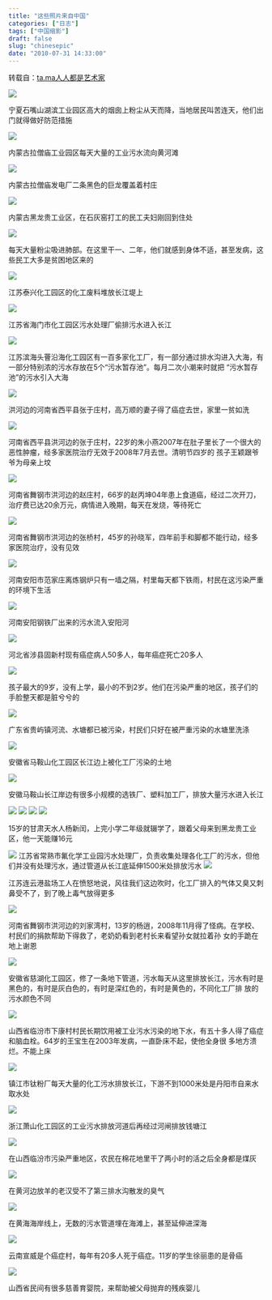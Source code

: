 ```yaml
---
title: "这些照片来自中国"
categories: ["日志"]
tags: ["中国缩影"]
draft: false
slug: "chinesepic"
date: "2010-07-31 14:33:00"
---
```


转载自：<a href="https://ta.md/1193/" target="_blank">ta.ma人人都是艺术家</a>

<img src="https://eallion.com/images/2010/07/31/2659925206.jpg" />

宁夏石嘴山湖滨工业园区高大的烟囱上粉尘从天而降，当地居民叫苦连天，他们出门就得做好防范措施

<img src="https://eallion.com/images/2010/07/31/3236942723.jpg"/>

内蒙古拉僧庙工业园区每天大量的工业污水流向黄河滩

<img src="https://eallion.com/images/2010/07/31/3787769007.jpg" />

内蒙古拉僧庙发电厂二条黑色的巨龙覆盖着村庄

<img src="https://eallion.com/images/2010/07/31/788777169.jpg" />

内蒙古黑龙贵工业区，在石灰窑打工的民工夫妇刚回到住处

<img src="https://eallion.com/images/2010/07/31/1398054528.jpg" />

每天大量粉尘吸进肺部。在这里干一、二年，他们就感到身体不适，甚至发病，这些民工大多是贫困地区来的

<img src="https://eallion.com/images/2010/07/31/152655098.jpg" />

江苏泰兴化工园区的化工废料堆放长江堤上

<img src="https://eallion.com/images/2010/07/31/809631131.jpg" />

江苏省海门市化工园区污水处理厂偷排污水进入长江

<img src="https://eallion.com/images/2010/07/31/3165359964.jpg" />

江苏滨海头罾沿海化工园区有一百多家化工厂，有一部分通过排水沟进入大海，有一部分特别浓的污水存放在5个“污水暂存池”。每月二次小潮来时就把 “污水暂存池”的污水引入大海

<img src="https://eallion.com/images/2010/07/31/2615138078.jpg" />

洪河边的河南省西平县张于庄村，高万顺的妻子得了癌症去世，家里一贫如洗

<img src="https://eallion.com/images/2010/07/31/2076751741.jpg" />

河南省西平县洪河边的张于庄村，22岁的朱小燕2007年在肚子里长了一个很大的恶性肿瘤，经多家医院治疗无效于2008年7月去世。清明节四岁的 孩子王颖跟爷爷为母亲上坟

<img src="https://eallion.com/images/2010/07/31/3264732214.jpg" />

河南省舞钢市洪河边的赵庄村，66岁的赵丙坤04年患上食道癌，经过二次开刀，治疗费已达20余万元，病情进入晚期，每天在发烧，等待死亡

<img src="https://eallion.com/images/2010/07/31/2683938327.jpg" />

河南省舞钢市洪河边的张桥村，45岁的孙晓军，四年前手和脚都不能行动，经多家医院治疗，没有见效

<img src="https://eallion.com/images/2010/07/31/2729672082.jpg" />

河南安阳市范家庄离炼钢炉只有一墙之隔，村里每天都下铁雨，村民在这污染严重的环境下生活

<img src="https://eallion.com/images/2010/07/31/1602253216.jpg" />

河南安阳钢铁厂出来的污水流入安阳河

<img src="https://eallion.com/images/2010/07/31/4195724604.jpg" />

河北省涉县固新村现有癌症病人50多人，每年癌症死亡20多人

<img src="https://eallion.com/images/2010/07/31/3535905323.jpg" />

孩子最大的9岁，没有上学，最小的不到2岁。他们在污染严重的地区，孩子们的手脸整天都是脏兮兮的

<img src="https://eallion.com/images/2010/07/31/4184492394.jpg" />

广东省贵屿镇河流、水塘都已被污染，村民们只好在被严重污染的水塘里洗涤

<img src="https://eallion.com/images/2010/07/31/1512534315.jpg" />

安徽省马鞍山化工园区长江边上被化工厂污染的土地

<img src="https://eallion.com/images/2010/07/31/3410933357.jpg" />

安徽马鞍山长江岸边有很多小规模的选铁厂、塑料加工厂，排放大量污水进入长江

<img src="https://eallion.com/images/2010/07/31/3341964225.jpg" />

<img src="https://eallion.com/images/2010/07/31/293921300.jpg" />

<img src="https://eallion.com/images/2010/07/31/1141153084.jpg" />

<img src="https://eallion.com/images/2010/07/31/4059002325.jpg" />

15岁的甘肃天水人杨新闰，上完小学二年级就辍学了，跟着父母来到黑龙贵工业区，他一天能赚16元

<img src="https://eallion.com/images/2010/07/31/3396972444.jpg" />
江苏省常熟市氟化学工业园污水处理厂，负责收集处理各化工厂的污水，但他们并没有处理污水，通过管道从长江底延伸1500米处排放污水

<img src="https://eallion.com/images/2010/07/31/2914857750.jpg" />

江苏连云港盐场工人在愤怒地说，风往我们这边吹时，化工厂排入的气体又臭又刺鼻受不了，到了晚上毒气放得更多

<img src="https://eallion.com/images/2010/07/31/1088180641.jpg" />

河南省舞钢市洪河边的刘家湾村，13岁的杨逍，2008年11月得了怪病。在学校、村民们的捐款帮助下得救了，老奶奶看到老村长来看望孙女就拉着孙 女的手跪在地上谢恩

<img src="https://eallion.com/images/2010/07/31/1255403180.jpg" />

安徽省慈湖化工园区，修了一条地下管道，污水每天从这里排放长江，污水有时是黑色的，有时是灰白色的，有时是深红色的，有时是黄色的，不同化工厂排 放的污水颜色不同

<img src="https://eallion.com/images/2010/07/31/3455612560.jpg" />

山西省临汾市下康村村民长期饮用被工业污水污染的地下水，有五十多人得了癌症和脑血栓。64岁的王宝生在2003年发病，一直卧床不起，使他全身很 多地方溃烂。不能上床

<img src="https://eallion.com/images/2010/07/31/4541374.jpg" />

镇江市钛粉厂每天大量的化工污水排放长江，下游不到1000米处是丹阳市自来水取水处

<img src="https://eallion.com/images/2010/07/31/2402794037.jpg" />

浙江萧山化工园区的工业污水排放河道后再经过河闸排放钱塘江

<img src="https://eallion.com/images/2010/07/31/2657818386.jpg" />

在山西临汾市污染严重地区，农民在棉花地里干了两小时的活之后全身都是煤灰

<img src="https://eallion.com/images/2010/07/31/325568793.jpg" />

在黄河边放羊的老汉受不了第三排水沟散发的臭气

<img src="https://eallion.com/images/2010/07/31/1393500637.jpg" />

在黄海海岸线上，无数的污水管道埋在海滩上，甚至延伸进深海

<img src="https://eallion.com/images/2010/07/31/1034604636.jpg" />

云南宣威是个癌症村，每年有20多人死于癌症。11岁的学生徐丽患的是骨癌

<img src="https://eallion.com/images/2010/07/31/3865312593.jpg" />

山西省民间有很多慈善育婴院，来帮助被父母抛弃的残疾婴儿

